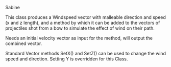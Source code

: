 Sabine

This class produces a Windspeed vector with malleable direction and speed (x and z length), and a method by which it can be added to the vectors of projectiles shot from a bow to simulate the effect of wind on their path.

Needs an initial velocity vector as input for the method, will output the combined vector.

Standard Vector methods SetX() and SetZ() can be used to change the wind speed and direction. Setting Y is overridden for this Class.
